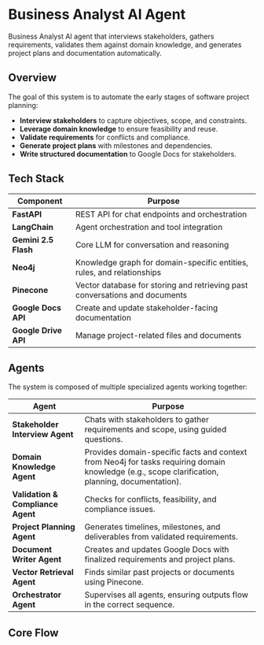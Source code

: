 # **Business Analyst AI Agent**

Business Analyst AI agent that interviews stakeholders, gathers requirements, validates them against domain knowledge, and generates project plans and documentation automatically.


## **Overview**

The goal of this system is to automate the early stages of software project planning:
- **Interview stakeholders** to capture objectives, scope, and constraints.
- **Leverage domain knowledge** to ensure feasibility and reuse.
- **Validate requirements** for conflicts and compliance.
- **Generate project plans** with milestones and dependencies.
- **Write structured documentation** to Google Docs for stakeholders.


## **Tech Stack**

| Component            | Purpose |
|----------------------|---------|
| **FastAPI**          | REST API for chat endpoints and orchestration |
| **LangChain**        | Agent orchestration and tool integration |
| **Gemini 2.5 Flash** | Core LLM for conversation and reasoning |
| **Neo4j**            | Knowledge graph for domain-specific entities, rules, and relationships |
| **Pinecone**         | Vector database for storing and retrieving past conversations and documents |
| **Google Docs API**  | Create and update stakeholder-facing documentation |
| **Google Drive API** | Manage project-related files and documents |


## **Agents**

The system is composed of multiple specialized agents working together:

| Agent | Purpose |
|-------|---------|
| **Stakeholder Interview Agent** | Chats with stakeholders to gather requirements and scope, using guided questions. |
| **Domain Knowledge Agent**    | Provides domain-specific facts and context from Neo4j for tasks requiring domain knowledge (e.g., scope clarification, planning, documentation). |
| **Validation & Compliance Agent** | Checks for conflicts, feasibility, and compliance issues. |
| **Project Planning Agent** | Generates timelines, milestones, and deliverables from validated requirements. |
| **Document Writer Agent** | Creates and updates Google Docs with finalized requirements and project plans. |
| **Vector Retrieval Agent** | Finds similar past projects or documents using Pinecone. |
| **Orchestrator Agent** | Supervises all agents, ensuring outputs flow in the correct sequence. |



## **Core Flow**


